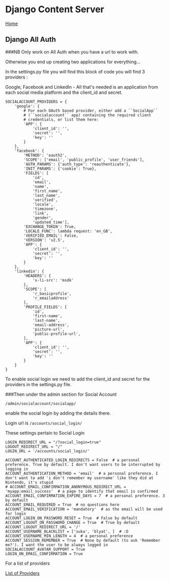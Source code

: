 # Django Content Server

[Home](../README.md)

## Django All Auth

###NB Only work on All Auth when you have a url to work with.

Otherwise you end up creating two applications for everything...

In the settings.py file you will find this block of code you will find 3 providers :

Google, Facebook and LinkedIn - All that's needed is an application from each social media platform and the client_id and secret.

```# Provider specific settings
SOCIALACCOUNT_PROVIDERS = {
    'google': {
        # For each OAuth based provider, either add a ``SocialApp``
        # (``socialaccount`` app) containing the required client
        # credentials, or list them here:
        'APP': {
            'client_id': '',
            'secret': '',
            'key': ''
        }
    },
    'facebook': {
        'METHOD': 'oauth2',
        'SCOPE': ['email', 'public_profile', 'user_friends'],
        'AUTH_PARAMS': {'auth_type': 'reauthenticate'},
        'INIT_PARAMS': {'cookie': True},
        'FIELDS': [
            'id',
            'email',
            'name',
            'first_name',
            'last_name',
            'verified',
            'locale',
            'timezone',
            'link',
            'gender',
            'updated_time'],
        'EXCHANGE_TOKEN': True,
        'LOCALE_FUNC': lambda request: 'en_GB',
        'VERIFIED_EMAIL': False,
        'VERSION': 'v2.5',
        'APP': {
            'client_id': '',
            'secret': '',
            'key': ''
        }
    },
    'linkedin': {
        'HEADERS': {
            'x-li-src': 'msdk'
        },
        'SCOPE': [
            'r_basicprofile',
            'r_emailaddress'
        ],
        'PROFILE_FIELDS': [
            'id',
            'first-name',
            'last-name',
            'email-address',
            'picture-url',
            'public-profile-url',
        ],
        'APP': {
            'client_id': '',
            'secret': '',
            'key': ''
        }
    }
}
```

To enable social login we need to add the client_id and secret for the providers in the settings.py file.

###Then under the admin section for Social Account

`/admin/socialaccount/socialapp/`
 
enable the social login by adding the details there.

Login url is `/accounts/social_login/`

These settings pertain to Social Login
```
LOGIN_REDIRECT_URL = "/?social_login=true"
LOGOUT_REDIRECT_URL = "/"
LOGIN_URL = '/accounts/social_login/'

ACCOUNT_AUTHENTICATED_LOGIN_REDIRECTS = False  # a personal preference. True by default. I don't want users to be interrupted by logging in
ACCOUNT_AUTHENTICATION_METHOD = 'email'  # a personal preference. I don't want to add 'i don't remember my username' like they did at Nintendo, it's stupid
# ACCOUNT_EMAIL_CONFIRMATION_ANONYMOUS_REDIRECT_URL = 'myapp:email_success'  # a page to identify that email is confirmed
ACCOUNT_EMAIL_CONFIRMATION_EXPIRE_DAYS = 7  # a personal preference. 3 by default
ACCOUNT_EMAIL_REQUIRED = True  # no questions here
ACCOUNT_EMAIL_VERIFICATION = 'mandatory'  # as the email will be used for login
ACCOUNT_LOGIN_ON_PASSWORD_RESET = True  # False by default
ACCOUNT_LOGOUT_ON_PASSWORD_CHANGE = True  # True by default
ACCOUNT_LOGOUT_REDIRECT_URL = '/'
ACCOUNT_USERNAME_BLACKLIST = ['suka', 'blyat', ]  # :D
ACCOUNT_USERNAME_MIN_LENGTH = 4  # a personal preference
ACCOUNT_SESSION_REMEMBER = True  # None by default (to ask 'Remember me?'). I want the user to be always logged in
SOCIALACCOUNT_AVATAR_SUPPORT = True
LOGIN_ON_EMAIL_CONFIRMATION = True
```


For a list of providers

[List of Providers](https://django-allauth.readthedocs.io/en/latest/providers.html)

